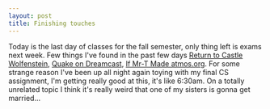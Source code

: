 ```yaml
--- 
layout: post
title: Finishing touches
---
```

Today is the last day of classes for the fall semester, only thing left is exams next week.  Few things I've found in the past few days <a href="http://www.computerandvideogames.com/story.cfm?sid=1864">Return to Castle Wolfenstein</a>, <a href="http://www.titaniumstudios.com/games.html#quake">Quake on Dreamcast</a>, <a href="http://firefly.sparse.org/~mrt/cgi-bin/t.cgi?field=atmos.yi.org">If Mr-T Made atmos.org</a>. For some strange reason I've been up all night again toying with my final CS assignment, I'm getting really good at this, it's like 6:30am. On a totally unrelated topic I think it's really weird that one of my sisters is gonna get married...
